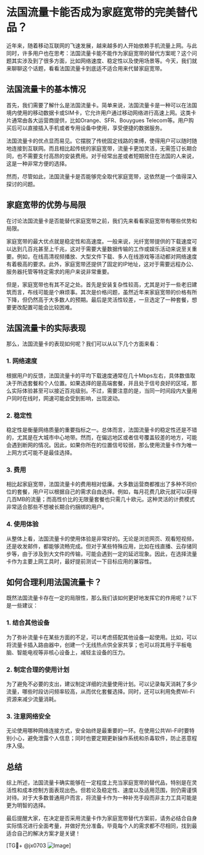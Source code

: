 # 法国流量卡能否成为家庭宽带的完美替代品？

近年来，随着移动互联网的飞速发展，越来越多的人开始依赖手机流量上网。与此同时，许多用户也在思考：法国流量卡能不能作为家庭宽带的替代方案呢？这个问题其实涉及到了很多方面，比如网络速度、稳定性以及使用场景等。今天，我们就来聊聊这个话题，看看法国流量卡到底适不适合用来代替家庭宽带。

## 法国流量卡的基本情况

首先，我们需要了解什么是法国流量卡。简单来说，法国流量卡是一种可以在法国境内使用的移动数据卡或SIM卡，它允许用户通过移动网络进行高速上网。这类卡片通常由各大运营商提供，比如Orange、SFR、Bouygues Telecom等。用户购买后可以直接插入手机或者专用设备中使用，享受便捷的数据服务。

法国流量卡的优点显而易见。它摆脱了传统固定线路的束缚，使得用户可以随时随地连接到互联网。而且相比起传统的家庭宽带，流量卡更加灵活，无需签订长期合同，也不需要支付高昂的安装费用。对于经常出差或者短期居住在法国的人来说，这是一种非常方便的选择。

然而，尽管如此，法国流量卡是否能够完全取代家庭宽带，这依然是一个值得深入探讨的问题。

## 家庭宽带的优势与局限

在讨论法国流量卡是否能替代家庭宽带之前，我们先来看看家庭宽带有哪些优势和局限。

家庭宽带的最大优点就是稳定性和高速度。一般来说，光纤宽带提供的下载速度可以达到几百兆甚至上千兆，这对于需要大量数据传输的工作或娱乐活动来说至关重要。例如，在线高清视频播放、大型文件下载、多人在线游戏等活动都对网络速度有着极高的要求。此外，家庭宽带还提供了固定的IP地址，这对于需要远程办公、服务器托管等特定需求的用户来说非常重要。

但是，家庭宽带也有其不足之处。首先是安装复杂性较高，尤其是对于一些老旧建筑而言，布线可能是个麻烦事。其次是价格问题，虽然近年来家庭宽带的价格有所下降，但仍然高于大多数人的预期。最后是灵活性较差，一旦选定了一种套餐，想要更改配置可能会比较困难。

## 法国流量卡的实际表现

那么，法国流量卡的表现如何呢？我们可以从以下几个方面来看：

### 1. 网络速度

根据用户的反馈，法国流量卡的平均下载速度通常在几十Mbps左右，具体数值取决于所选套餐和个人位置。如果选择的是高端套餐，并且处于信号良好的区域，那么实际体验甚至可以接近百兆级别。不过，需要注意的是，当同一时间段内大量用户同时在线时，网速可能会受到影响，出现波动。

### 2. 稳定性

稳定性是衡量网络质量的重要指标之一。总体而言，法国流量卡的稳定性还是不错的，尤其是在大城市中心地带。然而，在偏远地区或者信号覆盖较差的地方，可能会遇到断网的情况。因此，如果你所在的位置信号较弱，那么使用流量卡作为唯一上网方式可能不是最佳选择。

### 3. 费用

相比起家庭宽带，法国流量卡的费用相对低廉。大多数运营商都推出了多种不同价位的套餐，用户可以根据自己的需求自由选择。例如，每月花费几欧元就可以获得几百MB的流量；而高性价比的无限量套餐也只需几十欧元。这种灵活的计费模式非常适合那些不想被长期合约捆绑的用户。

### 4. 使用体验

从整体上看，法国流量卡的使用体验是非常好的。无论是浏览网页、观看短视频，还是收发邮件，都能够流畅完成。但对于某些特殊应用，比如在线直播、云存储同步等，由于涉及到大文件的传输，可能会遇到一定的延迟现象。因此，在选择流量卡作为主要上网工具时，最好提前测试一下目标应用的兼容性。

## 如何合理利用法国流量卡？

既然法国流量卡存在一定的局限性，那么我们该如何更好地发挥它的作用呢？以下是一些建议：

### 1. 结合其他设备

为了弥补流量卡在某些方面的不足，可以考虑搭配其他设备一起使用。比如，可以将流量卡插入路由器中，创建一个无线热点供全家共享；也可以将其用于平板电脑、智能电视等非核心设备上，减轻主设备的压力。

### 2. 制定合理的使用计划

为了避免不必要的支出，建议制定详细的流量使用计划。可以记录每天消耗了多少流量，哪些时段访问频率较高，从而优化套餐选择。同时，还可以利用免费Wi-Fi资源来减少流量消耗。

### 3. 注意网络安全

无论使用哪种网络连接方式，安全始终是最重要的一环。在使用公共Wi-Fi时要特别小心，避免泄露个人信息；同时也要定期更新操作系统和杀毒软件，防止恶意程序入侵。

## 总结

综上所述，法国流量卡确实能够在一定程度上充当家庭宽带的替代品，特别是在灵活性和成本控制方面表现出色。但若论及稳定性、速度以及适用范围，则仍需谨慎对待。对于大多数普通用户而言，将流量卡作为一种补充手段而非主力工具可能是更为明智的选择。

最后提醒大家，在决定是否采用流量卡作为家庭宽带替代方案前，请务必结合自身实际情况进行全面考量，并做好充分准备。毕竟每个人的需求都不尽相同，找到最适合自己的解决方案才是关键！

[TG💪+ @jx0703 ![Image](https://github.com/user-attachments/assets/dbca1d08-cadb-493c-b0ec-ad6f7a83f270)]
